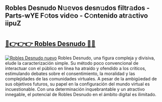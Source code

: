 ## Robles Desnudo N𝚞𝚎vos desn𝚞dos filtr𝚊dos - Parts-wYE F𝚘tos vid𝚎o - C𝚘ntenido atr𝚊ctivo iipuZ

# <h2><a href="http://mb8xr6.tromn.icu/?c=Robles+Desnudo">🔗👉👉👉 Robles Desnudo 🔗🔗</a></h2>

[![Robles Desnudo nuevo](https://i.imgur.com/pEAQMta.gif)](http://mb8xr6.tromn.icu/?c=Robles+Desnudo)
Robles Desnudo, una figura compleja y divisiva, elude la caracterización simple. Su método poco convencional de interactuar con el público en línea ha atraído y ofendido a los críticos, estimulando debates sobre el consentimiento, la moralidad y las complejidades de las comunidades virtuales. A pesar de la ambigüedad de sus objetivos futuros, su papel en la configuración del mundo virtual es incuestionable. Con una determinación inquebrantable y un atractivo innegable, el potencial de Robles Desnudo en el ámbito digital es ilimitado.
